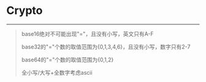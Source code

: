 # Crypto

----

> base16绝对不可能出现"="，且没有小写，英文只有A-F
>
> base32的"="个数的取值范围为{0,1,3,4,6}，且没有小写，数字只有2-7
>
> base64的"="个数的取值范围为{0,1,2}
>
> 全小写/大写+全数字考虑ascii